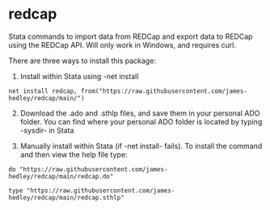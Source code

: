 # redcap
Stata commands to import data from REDCap and export data to REDCap using the REDCap API. Will only work in Windows, and requires curl.

There are three ways to install this package:
  1. Install within Stata using -net install
  
    net install redcap, from("https://raw.githubusercontent.com/james-hedley/redcap/main/")
  
  2. Download the .ado and .sthlp files, and save them in your personal ADO folder. You can find where your personal ADO folder is located by typing -sysdir- in Stata
 
  3. Manually install within Stata (if -net install- fails). To install the command and then view the help file type:
    
    do "https://raw.githubusercontent.com/james-hedley/redcap/main/redcap.do"
    
    type "https://raw.githubusercontent.com/james-hedley/redcap/main/redcap.sthlp"
